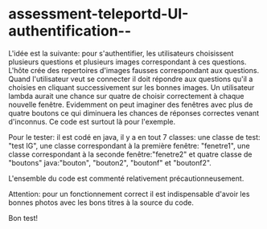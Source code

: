 assessment-teleportd-UI-authentification--
==========================================
L'idée est la suivante: pour s'authentifier, les utilisateurs choisissent plusieurs questions et plusieurs images correspondant 
à ces questions. L'hôte crée des repertoires d'images fausses correspondant aux questions. Quand l'utilisateur veut se connecter
il doit répondre aux questions qu'il a choisies en cliquant successivement sur les bonnes images. Un utilisateur lambda aurait une 
chance sur quatre de choisir correctement à chaque nouvelle fenêtre. Evidemment on peut imaginer des fenêtres avec plus de quatre
boutons ce qui diminuera les chances de réponses correctes venant d'inconnus. Ce code est surtout là pour l'exemple. 

Pour le tester: il est codé en java, il y a en tout 7 classes: une classe de test: "test IG", une classe correspondant à la première
fenêtre: "fenetre1", une classe correspondant à la seconde fenêtre:"fenetre2" et quatre classe de "boutons" java:"bouton", "bouton2", "boutonf" et "boutonf2". 

L'ensemble du code est commenté relativement précautionneusement. 

Attention: pour un fonctionnement correct il est indispensable d'avoir les bonnes photos avec les bons titres à la source du code.

Bon test!
